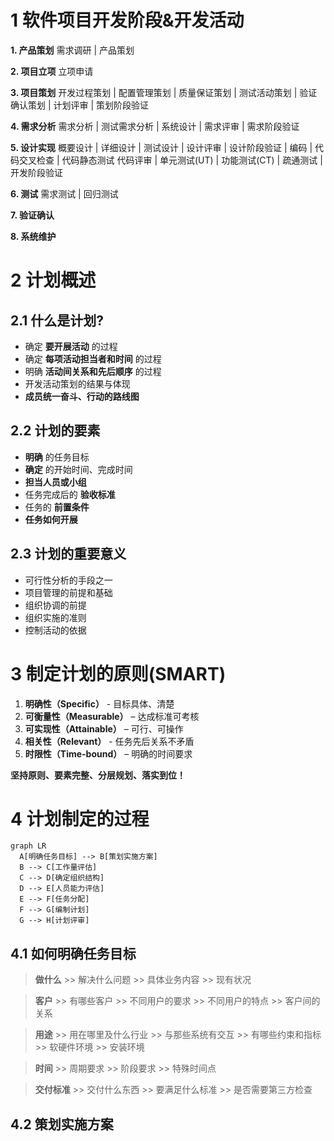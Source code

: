 
# 1 软件项目开发阶段&开发活动
  **1. 产品策划**
  需求调研 | 产品策划

  **2. 项目立项**
  立项申请

  **3. 项目策划**
  开发过程策划 | 配置管理策划 | 质量保证策划 | 测试活动策划 | 验证确认策划 | 计划评审 | 策划阶段验证

  **4. 需求分析**
  需求分析 | 测试需求分析 | 系统设计 | 需求评审 | 需求阶段验证

  **5. 设计实现**
  概要设计 | 详细设计 | 测试设计 | 设计评审 | 设计阶段验证 | 编码 | 代码交叉检查 | 代码静态测试
  代码评审 | 单元测试(UT) | 功能测试(CT) | 疏通测试 | 开发阶段验证

  **6. 测试**
  需求测试 | 回归测试

  **7. 验证确认**

  **8. 系统维护**

# 2 计划概述
## 2.1 什么是计划?
  * 确定 **要开展活动** 的过程
  * 确定 **每项活动担当者和时间** 的过程
  * 明确 **活动间关系和先后顺序** 的过程
  * 开发活动策划的结果与体现
  * **成员统一奋斗、行动的路线图**

## 2.2 计划的要素
  * **明确** 的任务目标
  * **确定** 的开始时间、完成时间
  * **担当人员或小组**
  * 任务完成后的 **验收标准**
  * 任务的 **前置条件**
  * **任务如何开展**

## 2.3 计划的重要意义
  * 可行性分析的手段之一
  * 项目管理的前提和基础
  * 组织协调的前提
  * 组织实施的准则
  * 控制活动的依据

# 3 制定计划的原则(SMART)
  1. **明确性（Specific）** - 目标具体、清楚
  2. **可衡量性（Measurable）** – 达成标准可考核
  3. **可实现性（Attainable）** – 可行、可操作
  4. **相关性（Relevant）** - 任务先后关系不矛盾
  5. **时限性（Time-bound）** – 明确的时间要求

  **坚持原则、要素完整、分层规划、落实到位！**

# 4 计划制定的过程
  ```mermaid
  graph LR
    A[明确任务目标] --> B[策划实施方案]
    B --> C[工作量评估]
    C --> D[确定组织结构]
    D --> E[人员能力评估]
    E --> F[任务分配]
    F --> G[编制计划]
    G --> H[计划评审]
  ```
## 4.1 如何明确任务目标
  > **做什么**
    >> 解决什么问题
    >> 具体业务内容
    >> 现有状况

  > **客户**
     >> 有哪些客户
     >> 不同用户的要求
     >> 不同用户的特点
     >> 客户间的关系

  > **用途**
    >> 用在哪里及什么行业
    >> 与那些系统有交互
    >> 有哪些约束和指标
    >> 软硬件环境
    >> 安装环境

  > **时间**
    >> 周期要求
    >> 阶段要求
    >> 特殊时间点

  > **交付标准**
    >> 交付什么东西
    >> 要满足什么标准
    >> 是否需要第三方检查

## 4.2 策划实施方案
  

